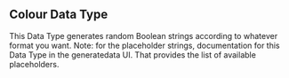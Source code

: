## Colour Data Type

This Data Type generates random Boolean strings according to whatever format you want. Note: for the 
placeholder strings, documentation for this Data Type in the generatedata UI. That provides the list of available
placeholders.
